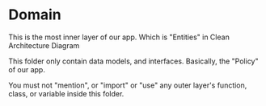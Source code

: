 # Domain

This is the most inner layer of our app. Which is "Entities" in Clean Architecture Diagram

This folder only contain data models, and interfaces. Basically, the "Policy" of our app.

You must not "mention", or "import" or "use" any outer layer's function, class, or variable inside this folder.